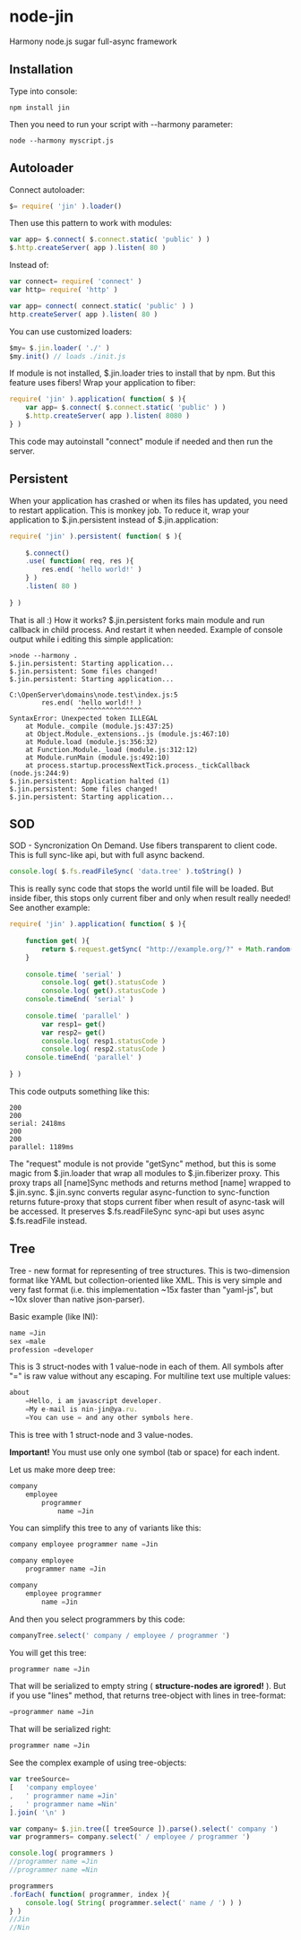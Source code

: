 node-jin
========

Harmony node.js sugar full-async framework

Installation
------------

Type into console:

    npm install jin

Then you need to run your script with --harmony parameter:

    node --harmony myscript.js


Autoloader
----------

Connect autoloader:

```js
$= require( 'jin' ).loader()
```

Then use this pattern to work with modules:

```js
var app= $.connect( $.connect.static( 'public' ) )
$.http.createServer( app ).listen( 80 )
```

Instead of:

```js
var connect= require( 'connect' )
var http= require( 'http' )

var app= connect( connect.static( 'public' ) )
http.createServer( app ).listen( 80 )
```

You can use customized loaders:

```js
$my= $.jin.loader( './' )
$my.init() // loads ./init.js
```

If module is not installed, $.jin.loader tries to install that by npm. But this feature uses fibers!
Wrap your application to fiber:
    
```js
require( 'jin' ).application( function( $ ){
	var app= $.connect( $.connect.static( 'public' ) )
	$.http.createServer( app ).listen( 8080 )
} )
```

This code may autoinstall "connect" module if needed and then run the server.


Persistent
-------------------

When your application has crashed or when its files has updated, you need to restart application. This is monkey job. To reduce it, wrap your application to $.jin.persistent instead of $.jin.application:

```js
require( 'jin' ).persistent( function( $ ){
	
	$.connect()
	.use( function( req, res ){
		res.end( 'hello world!' )
	} )
	.listen( 80 )
	
} )
```

That is all :) How it works? $.jin.persistent forks main module and run callback in child process. And restart it when needed. Example of console output while i editing this simple application:

```
>node --harmony .
$.jin.persistent: Starting application...
$.jin.persistent: Some files changed!
$.jin.persistent: Starting application...

C:\OpenServer\domains\node.test\index.js:5
		res.end( 'hello world!! )
				 ^^^^^^^^^^^^^^^^
SyntaxError: Unexpected token ILLEGAL
	at Module._compile (module.js:437:25)
	at Object.Module._extensions..js (module.js:467:10)
	at Module.load (module.js:356:32)
	at Function.Module._load (module.js:312:12)
	at Module.runMain (module.js:492:10)
	at process.startup.processNextTick.process._tickCallback (node.js:244:9)
$.jin.persistent: Application halted (1)
$.jin.persistent: Some files changed!
$.jin.persistent: Starting application...
```

SOD
---

SOD - Syncronization On Demand. Use fibers transparent to client code. This is full sync-like api, but with full async backend.

```js
console.log( $.fs.readFileSync( 'data.tree' ).toString() )
```

This is really sync code that stops the world until file will be loaded. But inside fiber, this stops only current fiber and only when result really needed! See another example:

```js
require( 'jin' ).application( function( $ ){
	
	function get( ){
		return $.request.getSync( "http://example.org/?" + Math.random() )
	}
	
	console.time( 'serial' )
		console.log( get().statusCode )
		console.log( get().statusCode )
	console.timeEnd( 'serial' )
	
	console.time( 'parallel' )
		var resp1= get()
		var resp2= get()
		console.log( resp1.statusCode )
		console.log( resp2.statusCode )
	console.timeEnd( 'parallel' )
	
} )
```

This code outputs something like this:

```
200
200
serial: 2418ms
200
200
parallel: 1189ms
```

The "request" module is not provide "getSync" method, but this is some magic from $.jin.loader that wrap all modules to $.jin.fiberizer proxy. This proxy traps all [name]Sync methods and returns method [name] wrapped to $.jin.sync. $.jin.sync converts regular async-function to sync-function returns future-proxy that stops current fiber when result of async-task will be accessed. It preserves $.fs.readFileSync sync-api but uses async $.fs.readFile instead.


Tree
----

Tree - new format for representing of tree structures. This is two-dimension format like YAML but collection-oriented like XML. This is very simple and very fast format (i.e. this implementation ~15x faster than "yaml-js", but ~10x slover than native json-parser). 

Basic example (like INI):

```js
name =Jin
sex =male
profession =developer
```

This is 3 struct-nodes with 1 value-node in each of them.
All symbols after "=" is raw value without any escaping. For multiline text use multiple values:

```js
about
	=Hello, i am javascript developer.
	=My e-mail is nin-jin@ya.ru.
	=You can use = and any other symbols here.
```

This is tree with 1 struct-node and 3 value-nodes.

**Important!** You must use only one symbol (tab or space) for each indent.

Let us make more deep tree:

```js
company
	employee
		programmer
			name =Jin
```

You can simplify this tree to any of variants like this:

```js
company employee programmer name =Jin
```

```js
company employee
	programmer name =Jin
```

```js
company
	employee programmer
		name =Jin
```

And then you select programmers by this code:

```js
companyTree.select(' company / employee / programmer ')
```

You will get this tree:

```js
programmer name =Jin
```

That will be serialized to empty string ( **structure-nodes are igrored!** ).
But if you use "lines" method, that returns tree-object with lines in tree-format:

```js
=programmer name =Jin
```

That will be serialized right:

```js
programmer name =Jin
```

See the complex example of using tree-objects:

```js
var treeSource=
[	'company employee'
,	' programmer name =Jin'
,	' programmer name =Nin'
].join( '\n' )

var company= $.jin.tree([ treeSource ]).parse().select(' company ')
var programmers= company.select(' / employee / programmer ')

console.log( programmers )
//programmer name =Jin
//programmer name =Nin

programmers
.forEach( function( programmer, index ){
	console.log( String( programmer.select(' name / ') ) )
} )
//Jin
//Nin
```
